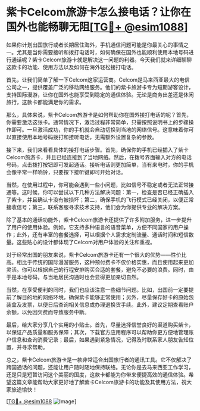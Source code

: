 # 紫卡Celcom旅游卡怎么接电话？让你在国外也能畅聊无阻[[TG💪+ @esim1088](https://t.me/s/esim1088)]

如果你计划出国旅行或者长期居住海外，手机通信问题可能是你最关心的事情之一。尤其是当你需要接听和拨打电话时，如何确保在国外也能顺利使用本地号码进行通话呢？紫卡Celcom旅游卡就是解决这一问题的利器。今天我们就来详细聊聊这款卡的功能、使用方法以及如何在海外轻松接打电话。

首先，让我们简单了解一下Celcom这家运营商。Celcom是马来西亚最大的电信公司之一，提供覆盖广泛的移动网络服务。他们的紫卡旅游卡专为短期游客设计，支持国际漫游，让你在国外也能享受到稳定的通信体验。无论是商务出差还是休闲旅行，这款卡都能满足你的需求。

那么，具体来说，紫卡Celcom旅游卡是如何帮助你在国外接打电话的呢？首先，你需要激活这张卡。通常情况下，激活过程非常简单，只需按照说明书上的步骤操作即可。一旦激活成功，你的手机就会自动切换到当地的网络信号。这意味着你可以直接使用本地号码拨打和接听电话，无需额外设置复杂的参数。

接下来，我们来看看具体的接打电话步骤。首先，确保你的手机已经插入了紫卡Celcom旅游卡，并且已经连接到了当地网络。然后，在拨号界面输入对方的电话号码，点击拨打按钮即可发起通话。接听电话则更加简单，当有来电时，你的手机会像平常一样响铃，只要按下接听键即可开始对话。

当然，在使用过程中，你可能会遇到一些小问题，比如信号不稳定或者无法正常接通等。这时候，你可以尝试以下几种方法解决问题：第一，检查是否已经正确插入了紫卡，并且确认卡没有被损坏；第二，确保手机的飞行模式已经关闭，以便正常接收信号；第三，联系客服寻求技术支持，他们会为你提供专业的解决方案。

除了基本的通话功能外，紫卡Celcom旅游卡还提供了许多附加服务，进一步提升了用户的使用体验。例如，它支持多种语言的语音菜单，方便不同国家的用户操作；此外，还有丰富的套餐选择，可以根据个人需求定制流量、通话时间和短信数量。这些贴心的设计都体现了Celcom对用户体验的关注和重视。

对于经常出国的朋友来说，紫卡Celcom旅游卡还有一个很大的优势——性价比高。相比于传统的国际漫游服务，这种预付费卡不仅价格实惠，而且使用起来更加灵活。你可以根据自己的行程安排购买合适的套餐，避免不必要的浪费。同时，由于是本地号码，与当地居民沟通时也会显得更加亲切自然。

当然，在享受便利的同时，我们也应该注意一些细节问题。比如，出国前一定要提前了解目的地的网络环境，确保紫卡能够正常使用；另外，尽量保存好卡的原始包装盒及发票，以便日后查询相关信息或办理退换货手续。此外，建议定期查看账户余额，以免因欠费而导致服务中断。

最后，给大家分享几个实用的小贴士。首先，尽量选择信誉良好的渠道购买紫卡，以保证产品质量和服务保障；其次，下载官方应用程序可以帮助你更方便地管理账户信息和查询消费记录；最后，如果遇到紧急情况，记得及时联系家人朋友告知位置，并寻求帮助。

总之，紫卡Celcom旅游卡是一款非常适合出国旅行者的通讯工具。它不仅解决了跨国通话的问题，还能让用户随时随地保持联络。无论你是去马来西亚工作学习，还是只是短暂访问这个美丽的国度，这款卡都能为你带来便捷高效的通信体验。希望这篇文章能帮助大家更好地了解紫卡Celcom旅游卡的功能及其使用方法，祝大家旅途愉快！

[[TG💪+ @esim1088](https://t.me/s/esim1088) ![Image](https://i.postimg.cc/4NQfJmqS/Snipaste-2025-05-13-00-14-12.png)]